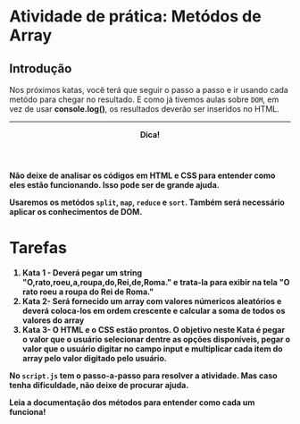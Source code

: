 <h1>Atividade de prática: Metódos de Array</h1>

<div>
    <h2>Introdução</h2>

<p>
    Nos próximos katas, você terá que seguir o passo a passo e ir usando cada metódo para chegar no resultado.
    E como já tivemos aulas sobre <code>DOM</code>, em vez de usar <strong>console.log()</strong>, os resultados deverão
    ser inseridos no HTML.
</p>
</div>

<hr>

<section class="hilightedContet hilightedContet--tip">
    <header>
    <strong>Dica!</strong>
    </header>
    <p>
    <strong>Não deixe de analisar os códigos em HTML e CSS para entender como eles estão funcionando. Isso pode ser
    de grande ajuda.
    </p>
</section>

<p>
    Usaremos os metódos <code>split</code>, <code>map</code>, <code>reduce</code> e <code>sort</code>. Também será necessário
    aplicar os conhecimentos de DOM.
</p>

<h1>Tarefas</h1>

<ol>
    <li><strong>Kata 1</strong> - Deverá pegar um string "O,rato,roeu,a,roupa,do,Rei,de,Roma." e trata-la para exibir na tela
    "O rato roeu a roupa do Rei de Roma."</li>
    <li><strong>Kata 2</strong>- Será fornecido um array com valores númericos aleatórios e deverá coloca-los em ordem crescente
    e calcular a soma de todos os valores do array</li>
    <li><strong>Kata 3</strong>- O HTML e o CSS estão prontos. O objetivo neste Kata é pegar o valor que o usuário selecionar dentre as opções disponíveis, pegar o valor que o usuário digitar no campo input e multiplicar cada item do array pelo valor digitado pelo usuário.</li>
</ol>

<p>
    No <code>script.js</code> tem o passo-a-passo para resolver a atividade.
    Mas caso tenha dificuldade, não deixe de procurar ajuda.
</p>
<p>
    Leia a documentação dos métodos para entender como cada um funciona!
</p>